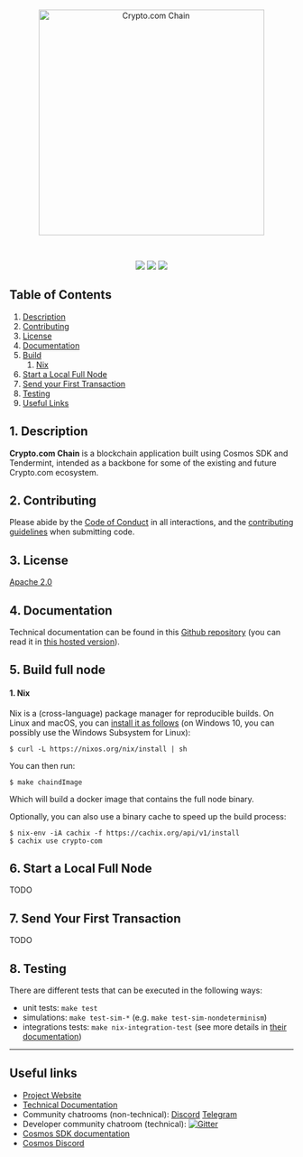 <br />
<p align="center">
  <img src="https://raw.githubusercontent.com/crypto-com/chain/master/assets/logo.svg" alt="Crypto.com Chain" width="400">
</p>
<br />

<p align="center">
  <a href="https://github.com/crypto-com/chain-main/workflows"><img label="Build Status" src="https://github.com/crypto-com/chain-main/workflows/Build/badge.svg" /></a>
  <a href="https://codecov.io/gh/crypto-com/chain-main"><img label="Code Coverage" src="https://codecov.io/gh/crypto-com/chain-main/branch/master/graph/badge.svg" /></a>
  <a href="https://gitter.im/crypto-com/community?utm_source=badge&utm_medium=badge&utm_campaign=pr-badge"><img label="Gitter" src="https://badges.gitter.im/crypto-com/community.svg" /></a>
</p>


## Table of Contents

1. [Description](#description)
2. [Contributing](#contributing)
3. [License](#license)
4. [Documentation](#documentation)
5. [Build](#build)
   1. [Nix](#nix)
6. [Start a Local Full Node](#start-local-full-node)
7. [Send your First Transaction](#send-first-transaction)
8. [Testing](#testing)
9. [Useful Links](#useful-links)

<a id="description" />

## 1. Description

**Crypto.com Chain** is a blockchain application built using Cosmos SDK and Tendermint,
intended as a backbone for some of the existing and future Crypto.com ecosystem.

<a id="contributing" />

## 2. Contributing
Please abide by the [Code of Conduct](CODE_OF_CONDUCT.md) in all interactions,
and the [contributing guidelines](CONTRIBUTING.md) when submitting code.

<a id="license" />

## 3. License

[Apache 2.0](./LICENSE)

<a id="documentation" />

## 4. Documentation

Technical documentation can be found in this [Github repository](https://github.com/crypto-com/chain-docs) (you can read it in [this hosted version](https://chain.crypto.com/docs)).

<a id="build" />

## 5. Build full node

<a id="nix" />

#### 1. Nix
Nix is a (cross-language) package manager for reproducible builds.
On Linux and macOS, you can [install it as follows](https://nixos.org/download.html) (on Windows 10, you can possibly use the Windows Subsystem for Linux):

```
$ curl -L https://nixos.org/nix/install | sh
```

You can then run:

```
$ make chaindImage
```

Which will build a docker image that contains the full node binary.

Optionally, you can also use a binary cache to speed up the build process:

```
$ nix-env -iA cachix -f https://cachix.org/api/v1/install
$ cachix use crypto-com
```

## 6. Start a Local Full Node

TODO

<a id="send-first-transaction" />

## 7. Send Your First Transaction

TODO

<a id="testing" />

## 8. Testing

There are different tests that can be executed in the following ways:

- unit tests: `make test`
- simulations: `make test-sim-*` (e.g. `make test-sim-nondeterminism`)
- integrations tests: `make nix-integration-test` (see more details in [their documentation](integration_tests/README.md))

---

<a id="useful-links" />

## Useful links

- [Project Website](http://chain.crypto.com/)
- [Technical Documentation](http://chain.crypto.com/)
- Community chatrooms (non-technical): [Discord](https://discord.gg/nsp9JTC) [Telegram](https://t.me/CryptoComOfficial)
- Developer community chatroom (technical): [![Gitter](https://badges.gitter.im/crypto-com/community.svg)](https://gitter.im/crypto-com/community?utm_source=badge&utm_medium=badge&utm_campaign=pr-badge)
- [Cosmos SDK documentation](https://docs.cosmos.network)
- [Cosmos Discord](https://discord.gg/W8trcGV)
